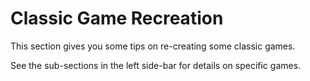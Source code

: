# Classic Game Recreation

This section gives you some tips on re-creating some classic games.

See the sub-sections in the left side-bar for details on specific games.
